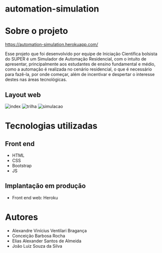 # automation-simulation

# Sobre o projeto

https://automation-simulation.herokuapp.com/

Esse projeto que foi desenvolvido por equipe de Iniciação Científica bolsista do SUPER é um Simulador de Automação Residencial, com o intuito de apresentar, principalmente aos estudantes de ensino fundamental e médio, como a automação é realizada no cenário residencial, o que é necessário para fazê-la, por onde começar, além de incentivar e despertar o interesse destes nas áreas tecnológicas.

## Layout web
![index](https://user-images.githubusercontent.com/76981365/110972422-5dc92980-8332-11eb-8921-7d1ec2ec5ade.png)
![trilha](https://user-images.githubusercontent.com/76981365/110973264-65d59900-8333-11eb-9371-4ec65464ae79.png)
![simulacao](https://user-images.githubusercontent.com/76981365/110973325-7ede4a00-8333-11eb-8307-0a3fb7a97668.png)



# Tecnologias utilizadas

## Front end
- HTML 
- CSS
- Bootstrap
- JS 
## Implantação em produção
- Front end web: Heroku


# Autores

- Alexandre Vinícius Ventilari Bragança
- Conceição Barbosa Rocha
- Elias Alexander Santos de Almeida
- João Luiz Souza da Silva


